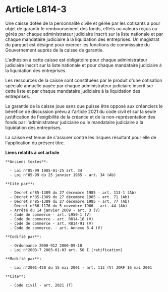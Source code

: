 # Article L814-3

Une caisse dotée de la personnalité civile et gérée par les cotisants a pour objet de garantir le remboursement des fonds,
effets ou valeurs reçus ou gérés par chaque administrateur judiciaire inscrit sur la liste nationale et par chaque mandataire
judiciaire à la liquidation des entreprises. Un magistrat du parquet est désigné pour exercer les fonctions de commissaire du
Gouvernement auprès de la caisse de garantie.

L'adhésion à cette caisse est obligatoire pour chaque administrateur judiciaire inscrit sur la liste nationale et pour chaque
mandataire judiciaire à la liquidation des entreprises.

Les ressources de la caisse sont constituées par le produit d'une cotisation spéciale annuelle payée par chaque
administrateur judiciaire inscrit sur cette liste et par chaque mandataire judiciaire à la liquidation des entreprises.

La garantie de la caisse joue sans que puisse être opposé aux créanciers le bénéfice de discussion prévu à l'article 2021 du
code civil et sur la seule justification de l'exigibilité de la créance et de la non-représentation des fonds par
l'administrateur judiciaire ou le mandataire judiciaire à la liquidation des entreprises.

La caisse est tenue de s'assurer contre les risques résultant pour elle de l'application du présent titre.

**Liens relatifs à cet article**

	**Anciens textes**:

	  - Loi n°85-99 1985-01-25 art. 34
	  - Loi n°85-99 du 25 janvier 1985 - art. 34 (Ab)

	**Cité par**:

	  - Décret n°85-1389 du 27 décembre 1985 - art. 113-1 (Ab)
	  - Décret n°85-1389 du 27 décembre 1985 - art. 71 (Ab)
	  - Décret n°85-1389 du 27 décembre 1985 - art. 77 (Ab)
	  - Décret n°86-1176 du 5 novembre 1986 - art. 44 (Ab)
	  - Arrêté du 14 janvier 2009 - art. 3 (V)
	  - Code de commerce - art. L950-1 (V)
	  - Code de commerce - art. R814-16 (V)
	  - Code de commerce - art. R814-91 (V)
	  - Code de commerce. - art. Annexe 8-4 (V)

	**Codifié par**:

	  - Ordonnance 2000-912 2000-09-18
	  - Loi n°2003-7 2003-01-03 art. 50 I (ratification)

	**Modifié par**:

	  - Loi n°2001-420 du 15 mai 2001 - art. 113 (V) JORF 16 mai 2001

	**Cite**:

	  - Code civil - art. 2021 (T)
